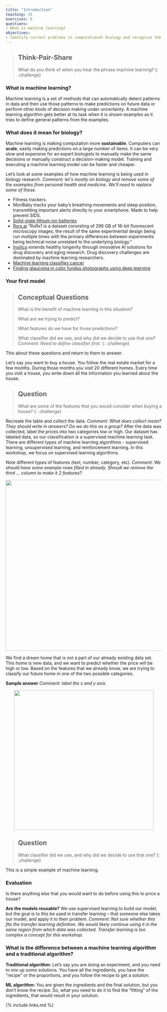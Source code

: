 ```yaml
---
title: "Introduction"
teaching: 15
exercises: 0
questions:
- What is machine learning?
objectives:
- Identify current problems in computational biology and recognize the benefits of machine learning techniques.
---
```


> ## Think-Pair-Share
> What do you think of when you hear the phrase machine learning?
{: .challenge}


### What is machine learning?

Machine learning is a set of methods that can automatically detect patterns in data and then use those patterns to make predictions on future data or perform other kinds of decision making under uncertainty. 
A machine learning algorithm gets better at its task when it is shown examples as it tries to define general patterns from the examples.


### What does it mean for biology? 

Machine learning is making computation more **sustainable**.
Computers can **scale**, easily making predictions on a large number of items.
It can be very slow and expensive for an expert biologists to manually make the same decisions or manually construct a decision-making model.
Training and executing a machine learning model can be faster and cheaper.

Let’s look at some examples of how machine learning is being used in biology research.
_Comment: let's mostly on biology and remove some of the examples from personal health and medicine.  We'll need to replace some of these._

* Fitness trackers.
* MonBaby tracks your baby’s breathing movements and sleep position, transmitting important alerts directly to your smartphone. Made to help prevent SIDS.
* [Solid-state lithium ion batteries](https://tomkat.stanford.edu/research/designing-better-battery-machine-learning)  
* [Rxrx.ai](https://www.rxrx.ai/) “RxRx1 is a dataset consisting of 296 GB of 16-bit fluorescent microscopy images, the result of the same experimental design being run multiple times with the primary differences between experiments being technical noise unrelated to the underlying biology." 
* [Insilico](https://insilico.com/#rec41711523) extends healthy longevity through innovative AI solutions for drug discovery and aging research. Drug discovery challenges are dominated by machine learning researchers. 
* [Machine learning classifies cancer](https://www.nature.com/articles/d41586-018-02881-7)
* [Finding glaucoma in color fundus photographs using deep learning](https://jamanetwork-com.ezproxy.library.wisc.edu/journals/jamaophthalmology/fullarticle/2749327?resultClick=1)


### Your first model

> ## Conceptual Questions
>
> What is the benefit of machine learning in this situation?
>
> What are we trying to predict? 
>
> What features do we have for those predictions?
>
> What classifier did we use, and why did we decide to use that one? _Comment: Need to define classifier first._
{: .challenge}

This about these questions and return to them to answer. 

Let’s say you want to buy a house.
You follow the real estate market for a few months.
During those months you visit 20 different homes.
Every time you visit a house, you write down all the information you learned about the house. 

> ## Question
>
> What are some of the features that you would consider when buying a house?
{: .challenge}

Recreate the table and collect the data. _Comment: What does collect mean?  They should write in answers?  Do we do this as a group?_
After the data was collected, label the prices into two categories low or high.
Our dataset has labeled data, so our classification is a supervised machine learning task.
There are different types of machine learning algorithms - supervised learning, unsupervised learning, and reinforcement learning.
In this workshop, we focus on supervised learning algorithms. 

Note different types of features (text, number, category, etc).
_Comment: We should have some example rows filled in already. Shoudl we remove the third ... column to make it 2 features?_
<p align="center">
<img width="550" src="https://raw.githubusercontent.com/gitter-lab/ml-bio-workshop/gh-pages/assets/IMG_0016.jpg">
</p>

We find a dream home that is not a part of our already existing data set.
This home is new data, and we want to predict whether the price will be high or low.
Based on the features that we already know, we are trying to classify our future home in one of the two possible categories. 

**Sample answer**
_Comment: label the x and y axis._
<p align="center">
<img width="450" src="https://raw.githubusercontent.com/gitter-lab/ml-bio-workshop/gh-pages/assets/78274.jpg">
</p>

> ## Question
>
> What classifier did we use, and why did we decide to use that one?
{: .challenge}

This is a simple example of machine learning.


### Evaluation

Is there anything else that you would want to do before using this to price a house?

**Are the models reusable?**
We use supervised learning to build our model, but the goal is to this be used in transfer learning – that someone else takes our model, and apply it to their problem.
_Comment: Not sure whether this fits the transfer learning definition.  We would likely continue using it in the same region from which data was collected.  Transfer learning is too complex a concept for this workshop._

### What is the difference between a machine learning algorithm and a traditional algorithm?

**Traditional algorithm:**
Let’s say you are doing an experiment, and you need to mix up some solutions.
You have all the ingredients, you have the “recipe” or the proportions, and you follow the recipe to get a solution.

**ML algorithm:**
You are given the ingredients and the final solution, but you don’t know the recipe.
So, what you need to do it to find the “fitting” of the ingredients, that would result in your solution.  


{% include links.md %}

